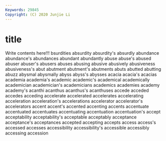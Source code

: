 ```yaml
---
Keywords: 29845
Copyright: (C) 2020 Junjie Li
---
```


# title

Write contents here!!!
bsurdities 
absurdity 
absurdity's 
absurdly 
abundance 
abundance's 
abundances 
abundant
abundantly 
abuse 
abuse's 
abused 
abuser 
abuser's 
abusers 
abuses 
abusing 
abusive
abusively 
abusiveness 
abusiveness's 
abut 
abutment 
abutment's 
abutments 
abuts 
abutted 
abutting
abuzz 
abysmal 
abysmally 
abyss 
abyss's 
abysses 
acacia 
acacia's 
acacias 
academia
academia's 
academic 
academic's 
academical 
academically 
academician 
academician's 
academicians 
academics 
academies
academy 
academy's 
acanthi 
acanthus 
acanthus's 
acanthuses 
accede 
acceded 
accedes 
acceding
accelerate 
accelerated 
accelerates 
accelerating 
acceleration 
acceleration's 
accelerations 
accelerator 
accelerator's 
accelerators
accent 
accent's 
accented 
accenting 
accents 
accentuate 
accentuated 
accentuates 
accentuating 
accentuation
accentuation's 
accept 
acceptability 
acceptability's 
acceptable 
acceptably 
acceptance 
acceptance's 
acceptances 
accepted
accepting 
accepts 
access 
access's 
accessed 
accesses 
accessibility 
accessibility's 
accessible 
accessibly
accessing 
accession 
